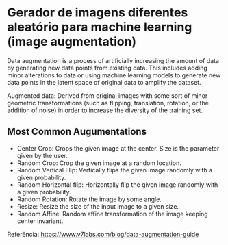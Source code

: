 # Gerador de imagens diferentes aleatório para machine learning (image augmentation)

Data augmentation is a process of artificially increasing the amount of data by generating new data points from existing data. This includes adding minor alterations to data or using machine learning models to generate new data points in the latent space of original data to amplify the dataset. 

Augmented data: Derived from original images with some sort of minor geometric transformations (such as flipping, translation, rotation, or the addition of noise) in order to increase the diversity of the training set.

## Most Common Augumentations

- Center Crop: Crops the given image at the center. Size is the parameter given by the user.
- Random Crop: Crop the given image at a random location. 
- Random Vertical Flip: Vertically flips the given image randomly with a given probability. 
- Random Horizontal flip: Horizontally flip the given image randomly with a given probability. 
- Random Rotation: Rotate the image by some angle. 
- Resize: Resize the size of the input image to a given size. 
- Random Affine: Random affine transformation of the image keeping center invariant. 

Referência: https://www.v7labs.com/blog/data-augmentation-guide
